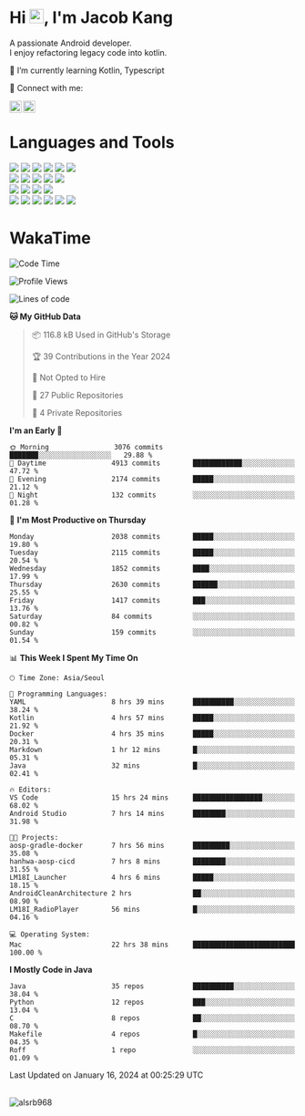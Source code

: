 # Hi <img src="https://media.giphy.com/media/hvRJCLFzcasrR4ia7z/giphy.gif" width="25px">, I'm Jacob Kang
A passionate Android developer.
</br>
I enjoy refactoring legacy code into kotlin.

🌱 I’m currently learning Kotlin, Typescript

🤝 Connect with me:

<a href="https://www.linkedin.com/in/minkyu-kang-b7477b1b2/"><img align="left" src="https://raw.githubusercontent.com/yushi1007/yushi1007/main/images/linkedin.svg" alt="Minkyu Kang | LinkedIn" width="21px"/></a>
<a href="https://www.instagram.com/_jacob_kang/"><img align="left" src="https://raw.githubusercontent.com/yushi1007/yushi1007/main/images/instagram.svg" alt="Jacob Kang | Instagram" width="21px"/></a>

</br>

# Languages and Tools

<div align="left">
<img src="https://img.shields.io/badge/java-007396?logo=java&logoColor=white"/>
<img src="https://img.shields.io/badge/kotlin-7F52FF?logo=kotlin&logoColor=white"/>
<img src="https://img.shields.io/badge/python-3776AB?logo=python&logoColor=white"/>
<img src="https://img.shields.io/badge/bash shell-4EAA25?logo=gnubash&logoColor=white"/>
<img src="https://img.shields.io/badge/c-A8B9CC?logo=c&logoColor=white"/>
<img src="https://img.shields.io/badge/c++-00599C?logo=c%2b%2b&logoColor=white"/>
</div>
<div align="left">
<img src="https://img.shields.io/badge/git-F05032?logo=git&logoColor=white"/>
<img src="https://img.shields.io/badge/github-181717?logo=github&logoColor=white"/>
<img src="https://img.shields.io/badge/mysql-4479A1?logo=mysql&logoColor=white"/>
<img src="https://img.shields.io/badge/sqlite-003B57?logo=sqlite&logoColor=white"/>
<img src="https://img.shields.io/badge/amazon AWS-232F3E?logo=amazonaws&logoColor=white"/>
</div>
<div align="left">
<img src="https://img.shields.io/badge/android-3DDC84?logo=android&logoColor=white"/>
<img src="https://img.shields.io/badge/linux-FCC624?logo=linux&logoColor=white"/>
<img src="https://img.shields.io/badge/flask-000000?logo=flask&logoColor=white"/>
<img src="https://img.shields.io/badge/arduino-00979D?logo=arduino&logoColor=white"/>
</div>
<div align="left">
<img src="https://img.shields.io/badge/slack-4A154B?logo=slack&logoColor=white"/>
<img src="https://img.shields.io/badge/notion-000000?logo=notion&logoColor=white"/>
<img src="https://img.shields.io/badge/jira-0052CC?logo=jira&logoColor=white"/>
<img src="https://img.shields.io/badge/postman-FF6C37?logo=postman&logoColor=white"/>
<img src="https://img.shields.io/badge/intellij-000000?logo=intellijidea&logoColor=white"/>
<img src="https://img.shields.io/badge/pycharm-000000?logo=pycharm&logoColor=white"/>
</div>

# WakaTime

<!--START_SECTION:waka-->
![Code Time](http://img.shields.io/badge/Code%20Time-3%2C403%20hrs%2038%20mins-blue)

![Profile Views](http://img.shields.io/badge/Profile%20Views-2-blue)

![Lines of code](https://img.shields.io/badge/From%20Hello%20World%20I%27ve%20Written-6.7%20million%20lines%20of%20code-blue)

**🐱 My GitHub Data** 

> 📦 116.8 kB Used in GitHub's Storage 
 > 
> 🏆 39 Contributions in the Year 2024
 > 
> 🚫 Not Opted to Hire
 > 
> 📜 27 Public Repositories 
 > 
> 🔑 4 Private Repositories 
 > 
**I'm an Early 🐤** 

```text
🌞 Morning                3076 commits        ███████░░░░░░░░░░░░░░░░░░   29.88 % 
🌆 Daytime                4913 commits        ████████████░░░░░░░░░░░░░   47.72 % 
🌃 Evening                2174 commits        █████░░░░░░░░░░░░░░░░░░░░   21.12 % 
🌙 Night                  132 commits         ░░░░░░░░░░░░░░░░░░░░░░░░░   01.28 % 
```
📅 **I'm Most Productive on Thursday** 

```text
Monday                   2038 commits        █████░░░░░░░░░░░░░░░░░░░░   19.80 % 
Tuesday                  2115 commits        █████░░░░░░░░░░░░░░░░░░░░   20.54 % 
Wednesday                1852 commits        ████░░░░░░░░░░░░░░░░░░░░░   17.99 % 
Thursday                 2630 commits        ██████░░░░░░░░░░░░░░░░░░░   25.55 % 
Friday                   1417 commits        ███░░░░░░░░░░░░░░░░░░░░░░   13.76 % 
Saturday                 84 commits          ░░░░░░░░░░░░░░░░░░░░░░░░░   00.82 % 
Sunday                   159 commits         ░░░░░░░░░░░░░░░░░░░░░░░░░   01.54 % 
```


📊 **This Week I Spent My Time On** 

```text
🕑︎ Time Zone: Asia/Seoul

💬 Programming Languages: 
YAML                     8 hrs 39 mins       ██████████░░░░░░░░░░░░░░░   38.24 % 
Kotlin                   4 hrs 57 mins       █████░░░░░░░░░░░░░░░░░░░░   21.92 % 
Docker                   4 hrs 35 mins       █████░░░░░░░░░░░░░░░░░░░░   20.31 % 
Markdown                 1 hr 12 mins        █░░░░░░░░░░░░░░░░░░░░░░░░   05.31 % 
Java                     32 mins             █░░░░░░░░░░░░░░░░░░░░░░░░   02.41 % 

🔥 Editors: 
VS Code                  15 hrs 24 mins      █████████████████░░░░░░░░   68.02 % 
Android Studio           7 hrs 14 mins       ████████░░░░░░░░░░░░░░░░░   31.98 % 

🐱‍💻 Projects: 
aosp-gradle-docker       7 hrs 56 mins       █████████░░░░░░░░░░░░░░░░   35.08 % 
hanhwa-aosp-cicd         7 hrs 8 mins        ████████░░░░░░░░░░░░░░░░░   31.55 % 
LM18I_Launcher           4 hrs 6 mins        █████░░░░░░░░░░░░░░░░░░░░   18.15 % 
AndroidCleanArchitecture 2 hrs               ██░░░░░░░░░░░░░░░░░░░░░░░   08.90 % 
LM18I_RadioPlayer        56 mins             █░░░░░░░░░░░░░░░░░░░░░░░░   04.16 % 

💻 Operating System: 
Mac                      22 hrs 38 mins      █████████████████████████   100.00 % 
```

**I Mostly Code in Java** 

```text
Java                     35 repos            ██████████░░░░░░░░░░░░░░░   38.04 % 
Python                   12 repos            ███░░░░░░░░░░░░░░░░░░░░░░   13.04 % 
C                        8 repos             ██░░░░░░░░░░░░░░░░░░░░░░░   08.70 % 
Makefile                 4 repos             █░░░░░░░░░░░░░░░░░░░░░░░░   04.35 % 
Roff                     1 repo              ░░░░░░░░░░░░░░░░░░░░░░░░░   01.09 % 
```




 Last Updated on January 16, 2024 at 00:25:29 UTC
<!--END_SECTION:waka-->

</br>

<div align="left">
<img align="left" src="https://github-readme-stats.vercel.app/api/top-langs?username=alsrb968&show_icons=true&locale=en&layout=compact&theme=dark" alt="alsrb968" />
</div>
